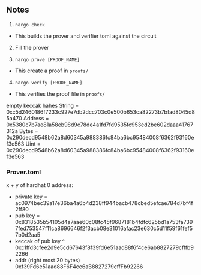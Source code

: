 ## Notes

1. `nargo check`

- This builds the prover and verifier toml against the circuit

2. Fill the prover

3. `nargo prove [PROOF_NAME]`

- This create a proof in `proofs/`

4. `nargo verify [PROOF_NAME]`

- This verifies the proof file in `proofs/`

empty keccak hahes
String = 0xc5d2460186f7233c927e7db2dcc703c0e500b653ca82273b7bfad8045d85a470
Address = 0x5380c7b7ae81a58eb98d9c78de4a1fd7fd9535fc953ed2be602daaa41767312a
Bytes = 0x290decd9548b62a8d60345a988386fc84ba6bc95484008f6362f93160ef3e563
Uint = 0x290decd9548b62a8d60345a988386fc84ba6bc95484008f6362f93160ef3e563

### Prover.toml
x + y of hardhat 0 address:

- private key = ac0974bec39a17e36ba4a6b4d238ff944bacb478cbed5efcae784d7bf4f2ff80
- pub key = 0x8318535b54105d4a7aae60c08fc45f9687181b4fdfc625bd1a753fa7397fed753547f11ca8696646f2f3acb08e31016afac23e630c5d11f59f61fef57b0d2aa5
- keccak of pub key ^ 0xc1ffd3cfee2d9e5cd67643f8f39fd6e51aad88f6f4ce6ab8827279cfffb92266
- addr (right most 20 bytes) 0xf39Fd6e51aad88F6F4ce6aB8827279cffFb92266